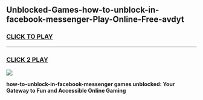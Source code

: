 
## Unblocked-Games-how-to-unblock-in-facebook-messenger-Play-Online-Free-avdyt
<h3>
<a href="https://premium76.site?title=how-to-unblock-in-facebook-messenger&ref=26A">CLICK TO PLAY</a></h3>
<hr>

<h3>
<a href="https://premium76.site?title=how-to-unblock-in-facebook-messenger&ref=26A">CLICK 2 PLAY</a>
  
</h3>

<a href="https://premium76.site?title=how-to-unblock-in-facebook-messenger&ref=26A"><img src="https://clearcache.store/games.png"></a>


**how-to-unblock-in-facebook-messenger games unblocked: Your Gateway to Fun and Accessible Online Gaming**
